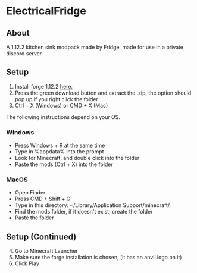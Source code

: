 # ElectricalFridge

## About 
A 1.12.2 kitchen sink modpack made by Fridge, made for use in a private discord server.

## Setup
1. Install forge 1.12.2 [here.](http://files.minecraftforge.net/maven/net/minecraftforge/forge/index_1.12.2.html)
2.  Press the green download button and extract the .zip, the option should pop up if you right click the folder
3. Ctrl + X (Windows) or CMD + X (Mac)

The following instructions depend on your OS.

### Windows

- Press Windows + R at the same time
- Type in %appdata% into the prompt
- Look for Minecraft, and double click into the folder
- Paste the mods (Ctrl + X) into the folder

### MacOS

- Open Finder
- Press CMD + Shift + G
- Type in this directory: ~/Library/Application Support/minecraft/
- Find the mods folder, if it doesn't exist, create the folder
- Paste the folder

## Setup (Continued)

4. Go to Minecraft Launcher
5. Make sure the forge installation is chosen, (it has an anvil logo on it)
6. Click Play
